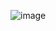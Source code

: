 ![image](https://github.com/Ventsislav86/Trafic-Manager-AppService-MySQL/assets/17965488/761aa885-cbcf-4ab7-84c8-afba925e07ed)


